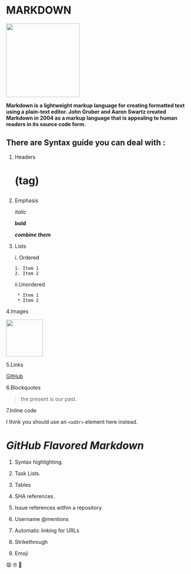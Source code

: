 # MARKDOWN
<img src="https://kirkstrobeck.github.io/whatismarkdown.com/img/markdown.png" width="200" height="200" />

**Markdown is a lightweight markup language for creating formatted text using a plain-text editor. John Gruber and Aaron Swartz created Markdown in 2004 as a markup language that is appealing to human readers in its source code form.**

## There are Syntax guide you can deal with :
1. Headers <h1> (tag)

3. Emphasis

    *italic*
    
    **bold**
    
    _**combine them**_
    
5. Lists
 
    i. Ordered
    
       1. Item 1
       2. Item 2
    
    ii.Unordered
    
        * Item 1
        * Item 2
    
4.Images

<img src="https://kirkstrobeck.github.io/whatismarkdown.com/img/markdown.png" width="100" height="100" />

5.Links

[GitHub](http://github.com)

6.Blockquotes

> the present is our past.

7.Inline code

I think you should use an
`<addr>` element here instead.

# *_GitHub Flavored Markdown_* 

1. Syntax highlighting.

2. Task Lists.

3. Tables

4. SHA references.

5. Issue references within a repository

6. Username @mentions

7. Automatic linking for URLs

8. Strikethrough

9. Emoji

😧 🤓 🖤

 
 

